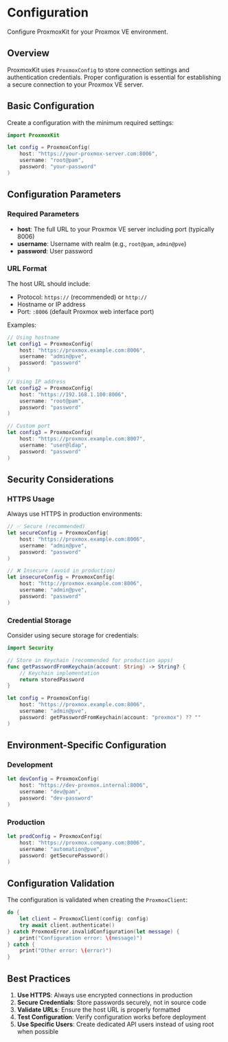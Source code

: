 # Configuration

Configure ProxmoxKit for your Proxmox VE environment.

## Overview

ProxmoxKit uses ``ProxmoxConfig`` to store connection settings and authentication credentials. Proper configuration is essential for establishing a secure connection to your Proxmox VE server.

## Basic Configuration

Create a configuration with the minimum required settings:

```swift
import ProxmoxKit

let config = ProxmoxConfig(
    host: "https://your-proxmox-server.com:8006",
    username: "root@pam",
    password: "your-password"
)
```

## Configuration Parameters

### Required Parameters

- **host**: The full URL to your Proxmox VE server including port (typically 8006)
- **username**: Username with realm (e.g., `root@pam`, `admin@pve`)
- **password**: User password

### URL Format

The host URL should include:
- Protocol: `https://` (recommended) or `http://`
- Hostname or IP address
- Port: `:8006` (default Proxmox web interface port)

Examples:
```swift
// Using hostname
let config1 = ProxmoxConfig(
    host: "https://proxmox.example.com:8006",
    username: "admin@pve",
    password: "password"
)

// Using IP address
let config2 = ProxmoxConfig(
    host: "https://192.168.1.100:8006",
    username: "root@pam",
    password: "password"
)

// Custom port
let config3 = ProxmoxConfig(
    host: "https://proxmox.example.com:8007",
    username: "user@ldap",
    password: "password"
)
```

## Security Considerations

### HTTPS Usage
Always use HTTPS in production environments:

```swift
// ✅ Secure (recommended)
let secureConfig = ProxmoxConfig(
    host: "https://proxmox.example.com:8006",
    username: "admin@pve",
    password: "password"
)

// ❌ Insecure (avoid in production)
let insecureConfig = ProxmoxConfig(
    host: "http://proxmox.example.com:8006",
    username: "admin@pve", 
    password: "password"
)
```

### Credential Storage
Consider using secure storage for credentials:

```swift
import Security

// Store in Keychain (recommended for production apps)
func getPasswordFromKeychain(account: String) -> String? {
    // Keychain implementation
    return storedPassword
}

let config = ProxmoxConfig(
    host: "https://proxmox.example.com:8006",
    username: "admin@pve",
    password: getPasswordFromKeychain(account: "proxmox") ?? ""
)
```

## Environment-Specific Configuration

### Development
```swift
let devConfig = ProxmoxConfig(
    host: "https://dev-proxmox.internal:8006",
    username: "dev@pam",
    password: "dev-password"
)
```

### Production
```swift
let prodConfig = ProxmoxConfig(
    host: "https://proxmox.company.com:8006",
    username: "automation@pve",
    password: getSecurePassword()
)
```

## Configuration Validation

The configuration is validated when creating the ``ProxmoxClient``:

```swift
do {
    let client = ProxmoxClient(config: config)
    try await client.authenticate()
} catch ProxmoxError.invalidConfiguration(let message) {
    print("Configuration error: \(message)")
} catch {
    print("Other error: \(error)")
}
```

## Best Practices

1. **Use HTTPS**: Always use encrypted connections in production
2. **Secure Credentials**: Store passwords securely, not in source code
3. **Validate URLs**: Ensure the host URL is properly formatted
4. **Test Configuration**: Verify configuration works before deployment
5. **Use Specific Users**: Create dedicated API users instead of using root when possible
